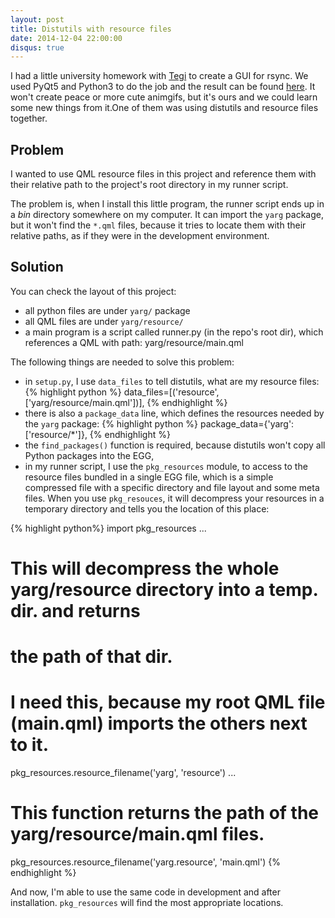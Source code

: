 ```yaml
---
layout: post
title: Distutils with resource files
date: 2014-12-04 22:00:00
disqus: true
---
```


I had a little university homework with [Tegi](https://github.com/mTatai) to
create a GUI for rsync. We used PyQt5 and Python3 to do the job and the result
can be found [here](https://github.com/ihrwein/yarg). It won't create peace
or more cute animgifs, but it's ours and we could learn some new things from it.One of them was using distutils and resource files together.

## Problem
I wanted to use QML resource files in this project and reference them with
their relative path to the project's root directory in my runner script.

The problem is, when I install this little program, the runner script ends
up in a *bin* directory somewhere on my computer. It can import the `yarg`
package, but it won't find the `*.qml` files, because it tries to locate
them with their relative paths, as if they were in the development environment.

## Solution
You can check the layout of this project:
 * all python files are under `yarg/` package
 * all QML files are under `yarg/resource/`
 * a main program is a script called runner.py (in the repo's root dir), which references a QML with path: yarg/resource/main.qml

The following things are needed to solve this problem:
 * in `setup.py`, I use `data_files` to tell distutils, what are my resource files:
{% highlight python  %}
 data_files=[('resource', ['yarg/resource/main.qml'])],
{% endhighlight %}
 * there is also a `package_data` line, which defines the resources needed by the `yarg` package:
{% highlight python  %}
 package_data={'yarg': ['resource/*']},
{% endhighlight %}
 * the `find_packages()` function is required, because distutils won't copy all Python packages into the EGG,
 * in my runner script, I use the `pkg_resources` module, to access to the
   resource files bundled in a single EGG file, which is a simple compressed
   file with a specific directory and file layout and some meta files. When you
   use `pkg_resouces`, it will decompress your resources in a temporary
   directory and tells you the location of this place:

{% highlight python%}
  import pkg_resources
  ...
  # This will decompress the whole yarg/resource directory into a temp. dir. and returns
  # the path of that dir.
  # I need this, because my root QML file (main.qml) imports the others next to it.
  pkg_resources.resource_filename('yarg', 'resource')
  ...
  # This function returns the path of the yarg/resource/main.qml files.
  pkg_resources.resource_filename('yarg.resource', 'main.qml')
{% endhighlight %}

And now, I'm able to use the same code in development and after installation.
`pkg_resources` will find the most appropriate locations.
